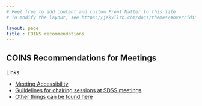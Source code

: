 ```yaml
---
# Feel free to add content and custom Front Matter to this file.
# To modify the layout, see https://jekyllrb.com/docs/themes/#overriding-theme-defaults

layout: page
title : COINS recommendations
---
```



## COINS Recommendations for Meetings

Links:<br>
- [Meeting Accessibility](https://sdss.github.io/coins/documents/md/meeting_accessibility.html)
- [Guildelines for chairing sessions at SDSS meetings](https://sdss.github.io/coins/documents/md/chairing_guidelines.html)
- [Other things can be found here](https://sdss.github.io/coins/documents/md/)
